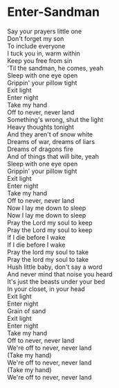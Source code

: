 # Enter-Sandman

Say your prayers little one  
Don't forget my son  
To include everyone  
I tuck you in, warm within  
Keep you free from sin  
'Til the sandman, he comes, yeah  
Sleep with one eye open  
Grippin' your pillow tight  
Exit light  
Enter night  
Take my hand  
Off to never, never land  
Something's wrong, shut the light  
Heavy thoughts tonight  
And they aren't of snow white  
Dreams of war, dreams of liars  
Dreams of dragons fire  
And of things that will bite, yeah  
Sleep with one eye open  
Grippin' your pillow tight  
Exit light  
Enter night  
Take my hand  
Off to never, never land  
Now I lay me down to sleep  
Now I lay me down to sleep  
Pray the Lord my soul to keep  
Pray the Lord my soul to keep  
If I die before I wake  
If I die before I wake  
Pray the lord my soul to take  
Pray the lord my soul to take  
Hush little baby, don't say a word  
And never mind that noise you heard  
It's just the beasts under your bed  
In your closet, in your head  
Exit light  
Enter night  
Grain of sand  
Exit light  
Enter night  
Take my hand  
Off to never, never land  
We're off to never, never land  
  (Take my hand)  
We're off to never, never land  
  (Take my hand)  
We're off to never, never land
